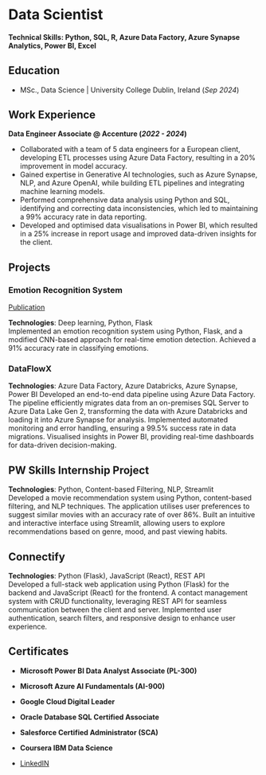 # Data Scientist

#### Technical Skills: Python, SQL, R, Azure Data Factory, Azure Synapse Analytics, Power BI, Excel

## Education
- MSc., Data Science | University College Dublin, Ireland   (_Sep 2024_)								       		

## Work Experience
**Data Engineer Associate @ Accenture (_2022 - 2024_)**
- Collaborated with a team of 5 data engineers for a European client, developing ETL processes using Azure Data Factory, resulting in a 20% improvement in model accuracy.
- Gained expertise in Generative AI technologies, such as Azure Synapse, NLP, and Azure OpenAI, while building ETL pipelines and integrating machine learning models.
- Performed comprehensive data analysis using Python and SQL, identifying and correcting data inconsistencies, which led to maintaining a 99% accuracy rate in data reporting.
- Developed and optimised data visualisations in Power BI, which resulted in a 25% increase in report usage and improved data-driven insights for the client.


## Projects
### Emotion Recognition System 
[Publication](https://ieeexplore.ieee.org/document/10064996)

**Technologies**: Deep learning, Python, Flask  
Implemented an emotion recognition system using Python, Flask, and a modified CNN-based approach for real-time emotion detection. Achieved a 91% accuracy rate in classifying emotions.



### DataFlowX  

**Technologies**: Azure Data Factory, Azure Databricks, Azure Synapse, Power BI 
Developed an end-to-end data pipeline using Azure Data Factory. The pipeline efficiently migrates data from an on-premises SQL Server to Azure Data Lake Gen 2, transforming the data with Azure Databricks and loading it into Azure Synapse for analysis.
Implemented automated monitoring and error handling, ensuring a 99.5% success rate in data migrations. Visualised insights in Power BI, providing real-time dashboards for data-driven decision-making.



## PW Skills Internship Project  
**Technologies**: Python, Content-based Filtering, NLP, Streamlit  
Developed a movie recommendation system using Python, content-based filtering, and NLP techniques. The application utilises user preferences to suggest similar movies with an accuracy rate of over 86%. Built an intuitive and interactive interface using Streamlit, allowing users to explore recommendations based on genre, mood, and past viewing habits.

## Connectify 
**Technologies**: Python (Flask), JavaScript (React), REST API  
Developed a full-stack web application using Python (Flask) for the backend and JavaScript (React) for the frontend. A contact management system with CRUD functionality, leveraging REST API for seamless communication between the client and server.
Implemented user authentication, search filters, and responsive design to enhance user experience.

## Certificates
- **Microsoft Power BI Data Analyst Associate (PL-300)**
- **Microsoft Azure AI Fundamentals (AI-900)**
- **Google Cloud Digital Leader**
- **Oracle Database SQL Certified Associate**
- **Salesforce Certified Administrator (SCA)**
- **Coursera IBM Data Science**

  

- [LinkedIN](https://www.linkedin.com/in/isgurtejsingh/)

  
